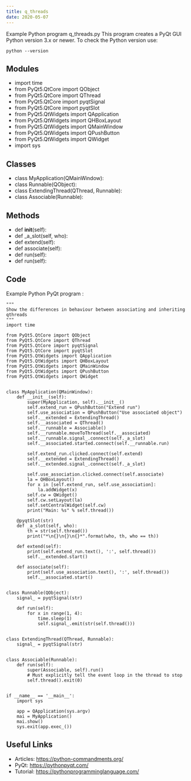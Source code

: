 ```yaml
---
title: q_threads
date: 2020-05-07
---
```

Example Python program q_threads.py
This program creates a PyQt GUI
Python version 3.x or newer.
To check the Python version use:

    python --version

## Modules

* import time
* from PyQt5.QtCore import QObject
* from PyQt5.QtCore import QThread
* from PyQt5.QtCore import pyqtSignal
* from PyQt5.QtCore import pyqtSlot
* from PyQt5.QtWidgets import QApplication
* from PyQt5.QtWidgets import QHBoxLayout
* from PyQt5.QtWidgets import QMainWindow
* from PyQt5.QtWidgets import QPushButton
* from PyQt5.QtWidgets import QWidget
* import sys

## Classes

* class MyApplication(QMainWindow):
* class Runnable(QObject):
* class ExtendingThread(QThread, Runnable):
* class Associable(Runnable):

## Methods

* def __init__(self):
* def _a_slot(self, who):
* def extend(self):
* def associate(self):
* def run(self):
* def run(self):

## Code

Example Python PyQt program :

    """
    Show the differences in behaviour between associating and inheriting qthreads
    """
    import time
    
    from PyQt5.QtCore import QObject
    from PyQt5.QtCore import QThread
    from PyQt5.QtCore import pyqtSignal
    from PyQt5.QtCore import pyqtSlot
    from PyQt5.QtWidgets import QApplication
    from PyQt5.QtWidgets import QHBoxLayout
    from PyQt5.QtWidgets import QMainWindow
    from PyQt5.QtWidgets import QPushButton
    from PyQt5.QtWidgets import QWidget
    
    
    class MyApplication(QMainWindow):
        def __init__(self):
            super(MyApplication, self).__init__()
            self.extend_run = QPushButton("Extend run")
            self.use_association = QPushButton("Use associated object")
            self.__extended = ExtendingThread()
            self.__associated = QThread()
            self.__runnable = Associable()
            self.__runnable.moveToThread(self.__associated)
            self.__runnable.signal_.connect(self._a_slot)
            self.__associated.started.connect(self.__runnable.run)
    
            self.extend_run.clicked.connect(self.extend)
            self.__extended = ExtendingThread()
            self.__extended.signal_.connect(self._a_slot)
    
            self.use_association.clicked.connect(self.associate)
            la = QHBoxLayout()
            for x in [self.extend_run, self.use_association]:
                la.addWidget(x)
            self.cw = QWidget()
            self.cw.setLayout(la)
            self.setCentralWidget(self.cw)
            print("Main: %s" % self.thread())
    
        @pyqtSlot(str)
        def _a_slot(self, who):
            th = str(self.thread())
            print("*\n{}\n{}\n{}*".format(who, th, who == th))
    
        def extend(self):
            print(self.extend_run.text(), ':', self.thread())
            self.__extended.start()
    
        def associate(self):
            print(self.use_association.text(), ':', self.thread())
            self.__associated.start()
    
    
    class Runnable(QObject):
        signal_ = pyqtSignal(str)
    
        def run(self):
            for x in range(1, 4):
                time.sleep(1)
                self.signal_.emit(str(self.thread()))
    
    
    class ExtendingThread(QThread, Runnable):
        signal_ = pyqtSignal(str)
    
    
    class Associable(Runnable):
        def run(self):
            super(Associable, self).run()
            # Must explicitly tell the event loop in the thread to stop
            self.thread().exit(0)
    
    
    if __name__ == '__main__':
        import sys
    
        app = QApplication(sys.argv)
        mai = MyApplication()
        mai.show()
        sys.exit(app.exec_())
    

## Useful Links

- Articles: https://python-commandments.org/
- PyQt: https://pythonpyqt.com/
- Tutorial: https://pythonprogramminglanguage.com/
